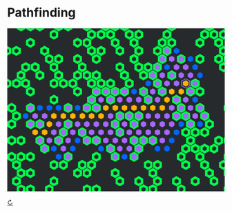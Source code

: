 # Pathfinding

<img src="ScreenShot2019-09-27.png">


<a class="superdev" href="javascript:%7B%20window.__gwt_bookmarklet_params%20%3D%20%7B'server_url'%3A'http%3A%2F%2Flocalhost%3A9876%2F'%7D%3B%20var%20s%20%3D%20document.createElement('script')%3B%20s.src%20%3D%20'http%3A%2F%2Flocalhost%3A9876%2Fdev_mode_on.js'%3B%20void(document.getElementsByTagName('head')%5B0%5D.appendChild(s))%3B%7D">&#8635;</a>
<div align="center" id="embed-html"></div>
<script type="text/javascript" src="html/html.nocache.js"></script>
</body>

<script>
document.getElementById('gameViewport').setAttribute('content',
   'width=device-width initial-scale=' + 1/window.devicePixelRatio);
function handleMouseDown(evt) {
  evt.preventDefault();
  evt.stopPropagation();
  evt.target.style.cursor = 'default';
  window.focus();
}
function handleMouseUp(evt) {
  evt.preventDefault();
  evt.stopPropagation();
  evt.target.style.cursor = '';
}
document.getElementById('embed-html').addEventListener('mousedown', handleMouseDown, false);
document.getElementById('embed-html').addEventListener('mouseup', handleMouseUp, false);
</script>

